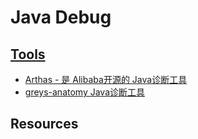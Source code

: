 # Java Debug



## [Tools](tools.md)
* [Arthas - 是 Alibaba开源的 Java诊断工具](Arthas.md)
* [greys-anatomy Java诊断工具](https://github.com/oldmanpushcart/greys-anatomy)

## Resources
